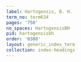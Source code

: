 ```yaml
---
label: Hartogensis, B. H.
term_no: term634
pages: '750'
no_spaces: HartogensisBH
pid: hartogensisbh
order: '0388'
layout: generic_index_term
collection: index-headings
---
```

